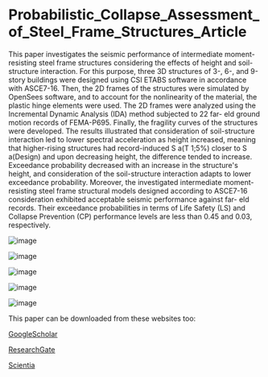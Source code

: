 # Probabilistic_Collapse_Assessment_of_Steel_Frame_Structures_Article

This paper investigates the seismic performance of intermediate moment-resisting steel frame structures considering the effects of height and soil-structure interaction. For this purpose, three 3D structures of 3-, 6-, and 9-story buildings were designed using CSI ETABS software in accordance with ASCE7-16. Then, the 2D frames of the structures were simulated by OpenSees software, and to account for the nonlinearity of the material, the plastic hinge elements were used. The 2D frames were analyzed using the Incremental Dynamic Analysis (IDA) method subjected to 22 far- eld ground motion records of FEMA-P695. Finally, the fragility curves of the structures were developed. The results illustrated that consideration of soil-structure interaction led to lower spectral acceleration as height increased, meaning that higher-rising structures had record-induced S a(T 1;5%) closer to S a(Design) and upon decreasing height, the difference tended to increase. Exceedance probability decreased with an increase in the structure's height, and consideration of the soil-structure interaction adapts to lower exceedance probability. Moreover, the investigated intermediate moment-resisting steel frame structural models designed according to ASCE7-16 consideration exhibited acceptable seismic performance against far- eld records. Their exceedance probabilities in terms of Life Safety (LS) and Collapse Prevention (CP) performance levels are less than 0.45 and 0.03, respectively.

![image](https://user-images.githubusercontent.com/122119114/225172034-a1c6e884-adb0-426d-900b-8a82559abf6b.png)


![image](https://user-images.githubusercontent.com/122119114/225172076-094fb607-6840-49b9-bae5-3824465efcc1.png)


![image](https://user-images.githubusercontent.com/122119114/225172341-5b3d5a32-9d0d-4fa8-a989-7f51a70ff5ac.png)


![image](https://user-images.githubusercontent.com/122119114/225172775-43246f05-f7cc-4c24-9094-a896eb2d7037.png)

![image](https://user-images.githubusercontent.com/122119114/225172893-9f7cecc4-466b-4654-a02f-d30396cfc116.png)


This paper can be downloaded from these websites too:

[GoogleScholar](https://scholar.google.com/scholar?cluster=2392821708946090612&hl=en&as_sdt=0,5)

[ResearchGate](https://www.researchgate.net/publication/359707139_Probabilistic_collapse_assessment_of_steel_frame_structures_considering_the_effects_of_soil-structure_interaction_and_height)

[Scientia](http://scientiairanica.sharif.edu/article_22691.html)
